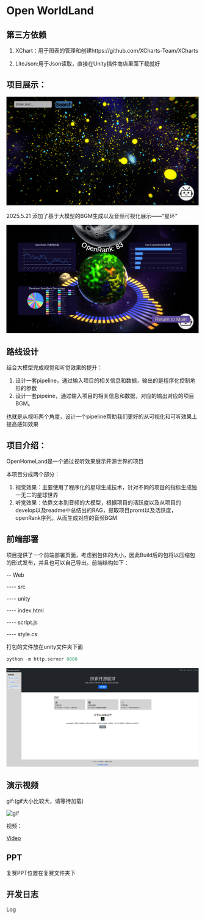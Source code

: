 # Open WorldLand

## 第三方依赖

1. XChart：用于图表的管理和创建https://github.com/XCharts-Team/XCharts

2. LiteJson:用于Json读取，直接在Unity插件商店里面下载就好

## 项目展示：

![image-20250521201449447](assets/image-20250521201449447.png)

2025.5.21 添加了基于大模型的BGM生成以及音频可视化展示——“星环”

![image-20250521201332248](assets/image-20250521201332248.png)

## 路线设计

结合大模型完成视觉和听觉效果的提升：

1. 设计一套pipeline，通过输入项目的相关信息和数据，输出的是程序化控制地形的参数
2. 设计一套pipeine，通过输入项目的相关信息和数据，对应的输出对应的项目BGM。

也就是从视听两个角度，设计一个pipeline帮助我们更好的从可视化和可听效果上提高感知效果

## 项目介绍：

OpenHomeLand是一个通过视听效果展示开源世界的项目

本项目分成两个部分：

1. 视觉效果：主要使用了程序化的星球生成技术，针对不同的项目的指标生成独一无二的星球世界
2. 听觉效果：依靠文本到音频的大模型，根据项目的活跃度以及从项目的develop以及readme中总结出的RAG，提取项目promt以及活跃度，openRank序列。从而生成对应的音频BGM

## 前端部署

项目提供了一个前端部署页面，考虑到包体的大小，因此Build后的包将以压缩包的形式发布，并且也可以自己导出。前端结构如下：

\-- Web

\---- src

\---- unity

\---- index.html

\---- script.js

\---- style.cs 

打包的文件放在unity文件夹下面

```python
python -m http.server 8000
```
![](./Readme/f1.png)

## 演示视频

gif:(gif大小比较大，请等待加载)

![gif](https://github.com/YaoYao-Pig/open-homeland/blob/main/Readme/perform.gif)

视频：

[Video](./Readme/perform.mp4)

## PPT

复赛PPT位置在复赛文件夹下

## 开发日志

Log
